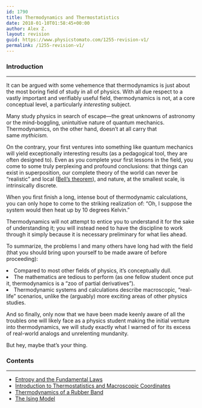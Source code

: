 ```yaml
---
id: 1790
title: Thermodynamics and Thermostatistics
date: 2018-01-10T01:58:45+00:00
author: Alex Z.
layout: revision
guid: https://www.physicstomato.com/1255-revision-v1/
permalink: /1255-revision-v1/
---
```

### Introduction

* * *

<span style="font-weight: 400;">It can be argued with some vehemence that thermodynamics is just about the most boring field of study in all of physics. With all due respect to a vastly important and verifiably useful field, thermodynamics is not, at a core conceptual level, a particularly </span>_<span style="font-weight: 400;">interesting</span>_ <span style="font-weight: 400;">subject.</span>

<span style="font-weight: 400;">Many study physics in search of escape—the great unknowns of astronomy or the mind-boggling, unintuitive nature of quantum mechanics. Thermodynamics, on the other hand, doesn&#8217;t at all carry that same </span>_<span style="font-weight: 400;">mythicism. </span>_

<span style="font-weight: 400;">On the contrary, your first ventures into something like quantum mechanics will yield exceptionally interesting results (as a pedagogical tool, they are often designed to). Even as you complete your first lessons in the field, you come to some truly perplexing and profound conclusions: that things can exist in superposition, our complete theory of the world can never be “realistic” and local (<a href="https://plato.stanford.edu/entries/bell-theorem/" target="_blank" rel="noopener">Bell’s theorem</a>), and nature, at the smallest scale, is intrinsically discrete.</span>

<span style="font-weight: 400;">When you first finish a long, intense bout of thermodynamic calculations, you can only hope to come to the striking realization of: “Oh, I suppose the system would then heat up by 10 degrees Kelvin.”</span>

<span style="font-weight: 400;">Thermodynamics will not attempt to entice you to understand it for the sake of understanding it; you will instead need to have the discipline to work through it simply because it is necessary preliminary for what lies ahead. </span>

<span style="font-weight: 400;">To summarize, the problems I and many others have long had with the field (that you should bring upon yourself to be made aware of before proceeding):</span>

<li style="font-weight: 400;">
  <span style="font-weight: 400;">Compared to most other fields of physics, it’s conceptually dull.</span>
</li>
<li style="font-weight: 400;">
  <span style="font-weight: 400;">The mathematics are tedious to perform (as one fellow student once put it, thermodynamics is a “zoo of partial derivatives”).</span>
</li>
<li style="font-weight: 400;">
  <span style="font-weight: 400;">Thermodynamic systems and calculations describe macroscopic, “real-life” scenarios, unlike the (arguably) more exciting areas of other physics studies.</span>
</li>

<span style="font-weight: 400;">And so finally, only now that we have been made keenly aware of all the troubles one will likely face as a physics student making the initial venture into thermodynamics, we will study exactly what I warned of for its excess of real-world analogs and unrelenting mundanity.</span>

<span style="font-weight: 400;">But hey, maybe that’s your thing.</span>

### Contents

* * *

<ul class="display-posts-listing">
  <li class="listing-item">
    <a class="title" href="https://www.physicstomato.com/entropy-fundamental-laws/">Entropy and the Fundamental Laws</a>
  </li>
  <li class="listing-item">
    <a class="title" href="https://www.physicstomato.com/thermostatistics-intro/">Introduction to Thermostatistics and Macroscopic Coordinates</a>
  </li>
  <li class="listing-item">
    <a class="title" href="https://www.physicstomato.com/thermodynamics-rubber-band/">Thermodynamics of a Rubber Band</a>
  </li>
  <li class="listing-item">
    <a class="title" href="https://www.physicstomato.com/the-ising-model/">The Ising Model</a>
  </li>
</ul>